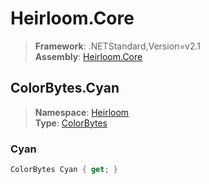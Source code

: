# Heirloom.Core

> **Framework**: .NETStandard,Version=v2.1  
> **Assembly**: [Heirloom.Core][0]  

## ColorBytes.Cyan

> **Namespace**: [Heirloom][0]  
> **Type**: [ColorBytes][1]  

### Cyan

```cs
ColorBytes Cyan { get; }
```

[0]: ../Heirloom.Core.md
[1]: Heirloom.ColorBytes.md
